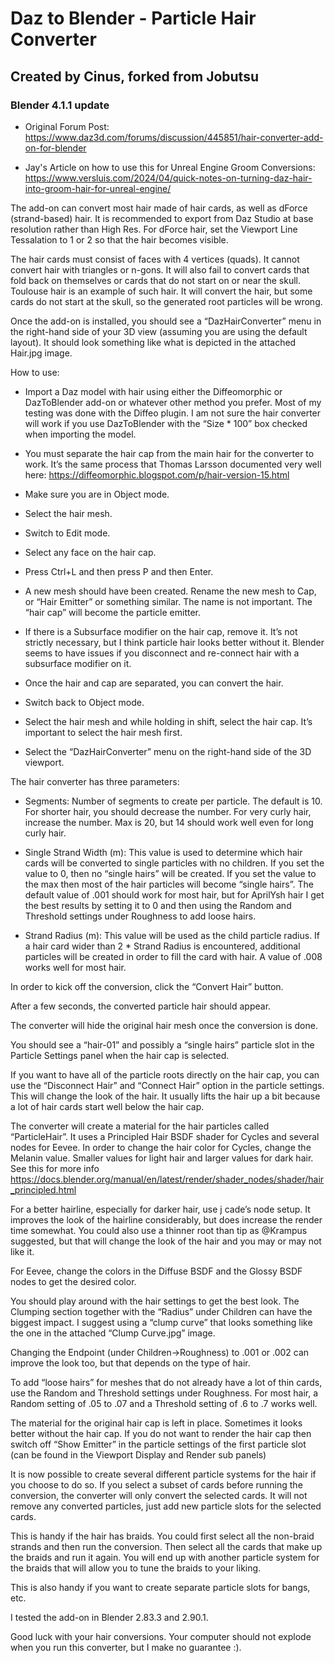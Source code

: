 # Daz to Blender - Particle Hair Converter
## Created by Cinus, forked from Jobutsu
### Blender 4.1.1 update

* Original Forum Post:
https://www.daz3d.com/forums/discussion/445851/hair-converter-add-on-for-blender

* Jay's Article on how to use this for Unreal Engine Groom Conversions:
https://www.versluis.com/2024/04/quick-notes-on-turning-daz-hair-into-groom-hair-for-unreal-engine/

The add-on can convert most hair made of hair cards, as well as dForce (strand-based) hair. It is recommended to export from Daz Studio at base resolution rather than High Res. For dForce hair, set the Viewport Line Tessalation to 1 or 2 so that the hair becomes visible. 

The hair cards must consist of faces with 4 vertices (quads). It cannot convert hair with triangles or n-gons. It will also fail to convert cards that fold back on themselves or cards that do not start on or near the skull. Toulouse hair is an example of such hair. It will convert the hair, but some cards do not start at the skull, so the generated root particles will be wrong.

Once the add-on is installed, you should see a “DazHairConverter” menu in the right-hand side of your 3D view (assuming you are using the default layout). It should look something like what is depicted in the attached Hair.jpg image.

How to use:

* Import a Daz model with hair using either the Diffeomorphic or DazToBlender add-on or whatever other method you prefer. Most of my testing was done with the Diffeo plugin. I am not sure the hair converter will work if you use DazToBlender with the “Size * 100” box checked when importing the model.

* You must separate the hair cap from the main hair for the converter to work. It’s the same process that Thomas Larsson documented very well here: https://diffeomorphic.blogspot.com/p/hair-version-15.html

* Make sure you are in Object mode.

* Select the hair mesh.

* Switch to Edit mode.

* Select any face on the hair cap.

* Press Ctrl+L and then press P and then Enter.

* A new mesh should have been created. Rename the new mesh to Cap, or “Hair Emitter” or something similar. The name is not important. The “hair cap” will become the particle emitter.

* If there is a Subsurface modifier on the hair cap, remove it. It’s not strictly necessary, but I think particle hair looks better without it. Blender seems to have issues if you disconnect and re-connect hair with a subsurface modifier on it.

* Once the hair and cap are separated, you can convert the hair.

* Switch back to Object mode.

* Select the hair mesh and while holding in shift, select the hair cap. It’s important to select the hair mesh first.

* Select the “DazHairConverter” menu on the right-hand side of the 3D viewport.

The hair converter has three parameters:

* Segments: Number of segments to create per particle. The default is 10. For shorter hair, you should decrease the number. For very curly hair, increase the number. Max is 20, but 14 should work well even for long curly hair.

* Single Strand Width (m): This value is used to determine which hair cards will be converted to single particles with no children. If you set the value to 0, then no “single hairs” will be created. If you set the value to the max then most of the hair particles will become “single hairs”. The default value of .001 should work for most hair, but for AprilYsh hair I get the best results by setting it to 0 and then using the Random and Threshold settings under Roughness to add loose hairs.

* Strand Radius (m): This value will be used as the child particle radius. If a hair card wider than 2 * Strand Radius is encountered, additional particles will be created in order to fill the card with hair. A value of .008 works well for most hair.

In order to kick off the conversion, click the “Convert Hair” button.

After a few seconds, the converted particle hair should appear.

The converter will hide the original hair mesh once the conversion is done.

You should see a “hair-01” and possibly a “single hairs” particle slot in the Particle Settings panel when the hair cap is selected.

If you want to have all of the particle roots directly on the hair cap, you can use the “Disconnect Hair” and “Connect Hair” option in the particle settings. This will change the look of the hair. It usually lifts the hair up a bit because a lot of hair cards start well below the hair cap.

The converter will create a material for the hair particles called “ParticleHair”. It uses a Principled Hair BSDF shader for Cycles and several nodes for Eevee. In order to change the hair color for Cycles, change the Melanin value. Smaller values for light hair and larger values for dark hair. See this for more info https://docs.blender.org/manual/en/latest/render/shader_nodes/shader/hair_principled.html

For a better hairline, especially for darker hair, use j cade’s node setup. It improves the look of the hairline considerably, but does increase the render time somewhat. You could also use a thinner root than tip as @Krampus suggested, but that will change the look of the hair and you may or may not like it.

For Eevee, change the colors in the Diffuse BSDF and the Glossy BSDF nodes to get the desired color.

You should play around with the hair settings to get the best look. The Clumping section together with the “Radius” under Children can have the biggest impact. I suggest using a “clump curve” that looks something like the one in the attached “Clump Curve.jpg” image.

Changing the Endpoint (under Children->Roughness) to .001 or .002 can improve the look too, but that depends on the type of hair.

To add “loose hairs” for meshes that do not already have a lot of thin cards, use the Random and Threshold settings under Roughness. For most hair, a Random setting of .05 to .07 and a Threshold setting of .6 to .7 works well.

The material for the original hair cap is left in place. Sometimes it looks better without the hair cap. If you do not want to render the hair cap then switch off “Show Emitter” in the particle settings of the first particle slot (can be found in the Viewport Display and Render sub panels)

It is now possible to create several different particle systems for the hair if you choose to do so. If you select a subset of cards before running the conversion, the converter will only convert the selected cards. It will not remove any converted particles, just add new particle slots for the selected cards.

This is handy if the hair has braids. You could first select all the non-braid strands and then run the conversion. Then select all the cards that make up the braids and run it again. You will end up with another particle system for the braids that will allow you to tune the braids to your liking.

This is also handy if you want to create separate particle slots for bangs, etc.

I tested the add-on in Blender 2.83.3 and 2.90.1.

Good luck with your hair conversions. Your computer should not explode when you run this converter, but I make no guarantee :).

